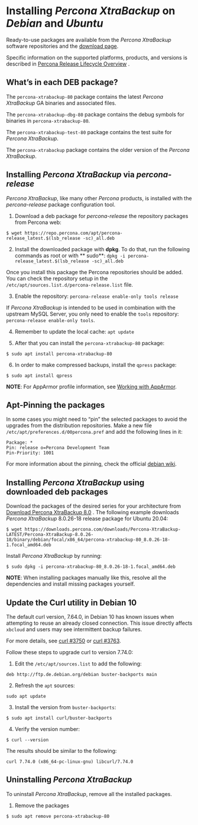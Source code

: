 # Installing *Percona XtraBackup* on *Debian* and *Ubuntu*

Ready-to-use packages are available from the *Percona XtraBackup* software
repositories and
the [download page](https://www.percona.com/downloads/XtraBackup/).

Specific information on the supported platforms, products, and versions is
described
in [Percona Release Lifecycle Overview](https://www.percona.com/services/policies/percona-software-platform-lifecycle#mysql)
.

## What’s in each DEB package?

The `percona-xtrabackup-80` package contains the latest *Percona
XtraBackup*
GA binaries and associated files.

The `percona-xtrabackup-dbg-80` package contains the debug symbols for
binaries in `percona-xtrabackup-80`.

The `percona-xtrabackup-test-80` package contains the test suite for
*Percona XtraBackup*.

The `percona-xtrabackup` package contains the older version of the
*Percona XtraBackup*.

## Installing *Percona XtraBackup* via *percona-release*

*Percona XtraBackup*, like many other *Percona* products, is installed
with the *percona-release* package configuration tool.

1. Download a deb package for *percona-release* the repository packages
   from Percona web:

```shell
$ wget https://repo.percona.com/apt/percona-release_latest.$(lsb_release -sc)_all.deb
```

2. Install the downloaded package with **dpkg**. To do that, run the
   following commands as root or with **
   sudo**: `dpkg -i percona-release_latest.$(lsb_release -sc)_all.deb`

Once you install this package the Percona repositories should be added. You
can check the repository setup in the
`/etc/apt/sources.list.d/percona-release.list` file.

3. Enable the repository: `percona-release enable-only tools release`

If *Percona XtraBackup* is intended to be used in combination with
the upstream MySQL Server, you only need to enable the `tools`
repository: `percona-release enable-only tools`.

4. Remember to update the local cache: `apt update`


5. After that you can install the `percona-xtrabackup-80` package:

```shell
$ sudo apt install percona-xtrabackup-80
```

6. In order to make compressed backups, install the `qpress` package:

```shell
$ sudo apt install qpress
```

**NOTE**: For AppArmor profile information, see [Working with AppArmor](https://docs.percona.com/percona-xtrabackup/8.0/security/pxb-apparmor.html).

## Apt-Pinning the packages

In some cases you might need to “pin” the selected packages to avoid the
upgrades from the distribution repositories. Make a new file
`/etc/apt/preferences.d/00percona.pref` and add the following lines in
it:

```text
Package: *
Pin: release o=Percona Development Team
Pin-Priority: 1001
```

For more information about the pinning, check the official
[debian wiki](http://wiki.debian.org/AptPreferences).

## Installing *Percona XtraBackup* using downloaded deb packages

Download the packages of the desired series for your architecture
from [Download Percona XtraBackup 8.0](https://www.percona.com/downloads/XtraBackup/)
. The following
example downloads *Percona XtraBackup* 8.0.26-18 release package for Ubuntu
20.04:

```shell
$ wget https://downloads.percona.com/downloads/Percona-XtraBackup-LATEST/Percona-XtraBackup-8.0.26-18/binary/debian/focal/x86_64/percona-xtrabackup-80_8.0.26-18-1.focal_amd64.deb
```

Install *Percona XtraBackup* by running:

```shell
$ sudo dpkg -i percona-xtrabackup-80_8.0.26-18-1.focal_amd64.deb
```

**NOTE**: When installing packages manually like this, resolve all the
dependencies and install missing packages yourself.

## Update the Curl utility in Debian 10

The default curl version, 7.64.0, in Debian 10 has known issues when
attempting to reuse an already closed connection. This issue directly
affects `xbcloud` and users may see intermittent backup failures.

For more details,
see [curl #3750](https://github.com/curl/curl/issues/3750)
or [curl #3763](https://github.com/curl/curl/pull/3763).

Follow these steps to upgrade curl to version 7.74.0:

1. Edit the `/etc/apt/sources.list` to add the following:

```text
deb http://ftp.de.debian.org/debian buster-backports main
```

2. Refresh the `apt` sources:

```shell
sudo apt update
```

3. Install the version from `buster-backports`:

```shell
$ sudo apt install curl/buster-backports
```

4. Verify the version number:

```shell
$ curl --version
```
The results should be similar to the following:

```text
curl 7.74.0 (x86_64-pc-linux-gnu) libcurl/7.74.0
```

## Uninstalling *Percona XtraBackup*

To uninstall *Percona XtraBackup*, remove all the installed
packages.

1. Remove the packages

```shell
$ sudo apt remove percona-xtrabackup-80
```
